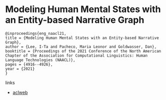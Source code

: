 # Modeling Human Mental States with an Entity-based Narrative Graph

```
@inproceedings{eng_naacl21,
title = {Modeling Human Mental States with an Entity-based Narrative Graph},
author = {Lee, I-Ta and Pacheco, Maria Leonor and Goldwasser, Dan},
booktitle = {Proceedings of the 2021 Conference of the North American Chapter of the Association for Computational Linguistics: Human Language Technologies (NAACL)},
pages = {4916--4926},
year = {2021}
}
```

links
- [aclweb](https://www.aclweb.org/anthology/2021.naacl-main.391/)

